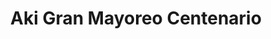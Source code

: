 ---
title: "Aki Gran Mayoreo Centenario"
url: /merida/aki-gran-mayoreo-centenario/
shop: supermercado
---